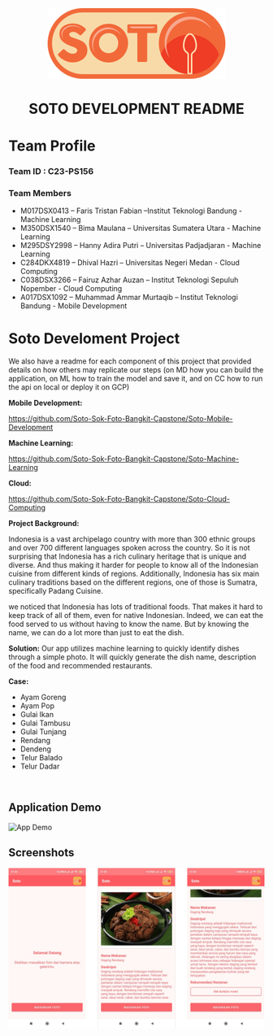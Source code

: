 
<p align="center">
  <img width="350" src="https://raw.githubusercontent.com/Soto-Sok-Foto-Bangkit-Capstone/.github/main/profile/SOTO_720.png">
</p>
<h1 align="center">
SOTO DEVELOPMENT README
</h1>
<!-- <div align="center"> -->

# Team Profile

### Team ID : C23-PS156

### Team Members

- M017DSX0413	– Faris Tristan Fabian –Institut Teknologi Bandung - Machine Learning
- M350DSX1540 – Bima Maulana – Universitas Sumatera Utara - Machine Learning
- M295DSY2998	– Hanny Adira Putri – Universitas Padjadjaran - Machine Learning  
- C284DKX4819	– Dhival Hazri – Universitas Negeri Medan - Cloud Computing
- C038DSX3266 – Fairuz Azhar Auzan – Institut Teknologi Sepuluh Nopember  - Cloud Computing 
- A017DSX1092	– Muhammad Ammar Murtaqib – Institut Teknologi Bandung - Mobile Development

# Soto Develoment Project
We also have a readme for each component of this project that provided details on how others may replicate our steps (on MD how you can build the application, on ML how to train the model and save it, and on CC how to run the api on local or deploy it on GCP)

**Mobile Development:** 

https://github.com/Soto-Sok-Foto-Bangkit-Capstone/Soto-Mobile-Development
<br>

**Machine Learning:** 

https://github.com/Soto-Sok-Foto-Bangkit-Capstone/Soto-Machine-Learning
<br>

**Cloud:** 

https://github.com/Soto-Sok-Foto-Bangkit-Capstone/Soto-Cloud-Computing
<br>

**Project Background:** 

Indonesia is a vast archipelago country with more than 300 ethnic groups and over 700 different languages spoken across the country. So it is not surprising that Indonesia has a rich culinary heritage that is unique and diverse. And thus making it harder for people to know all of the Indonesian cuisine from different kinds of regions. Additionally, Indonesia has six main culinary traditions based on the different regions, one of those is Sumatra, specifically Padang Cuisine. 

we noticed that Indonesia has lots of traditional foods. That makes it hard to keep track of all of them, even for native Indonesian. Indeed, we can eat the food served to us without having to know the name. But by knowing the name, we can do a lot more than just to eat the dish.
<br>

**Solution:**
Our app utilizes machine learning to quickly identify dishes through a simple photo. It will quickly generate the dish name, description of the food and recommended restaurants.
<br>

**Case:**
- Ayam Goreng
- Ayam Pop
- Gulai Ikan
- Gulai Tambusu
- Gulai Tunjang
- Rendang
- Dendeng
- Telur Balado
- Telur Dadar
<br>

## Application Demo
![App Demo](https://raw.githubusercontent.com/Soto-Sok-Foto-Bangkit-Capstone/.github/main/profile/Demo_App.gif)


## Screenshots
![](https://raw.githubusercontent.com/Soto-Sok-Foto-Bangkit-Capstone/.github/main/profile/SS_Merged.jpg)
